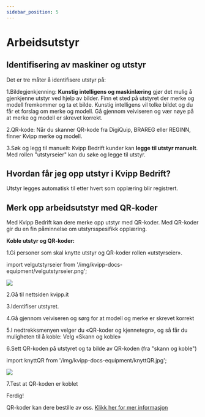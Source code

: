 ```yaml
---
sidebar_position: 5
---
```

# Arbeidsutstyr
## Identifisering av maskiner og utstyr

Det er tre måter å identifisere utstyr på:

1.Bildegjenkjenning: **Kunstig intelligens og maskinlæring** gjør det mulig å gjenkjenne utstyr ved hjelp av bilder. Finn et sted på utstyret der merke og modell fremkommer og ta et bilde. Kunstig intelligens vil tolke bildet og du får et forslag om merke og modell. Gå gjennom veiviseren og vær nøye på at merke og modell er skrevet korrekt.

2.QR-kode: Når du skanner QR-kode fra DigiQuip, BRAREG eller REGINN, finner Kvipp merke og modell.

3.Søk og legg til manuelt: Kvipp Bedrift kunder kan **legge til utstyr manuelt**. Med rollen "utstyrseier" kan du søke og legge til utstyr.

## Hvordan får jeg opp utstyr i Kvipp Bedrift?
Utstyr legges automatisk til etter hvert som opplæring blir registrert.

## Merk opp arbeidsutstyr med QR-koder
Med Kvipp Bedrift kan dere merke opp utstyr med QR-koder. Med QR-koder gir du en fin påminnelse om utstyrsspesifikk opplæring.

**Koble utstyr og QR-koder:**

1.Gi personer som skal knytte utstyr og QR-koder rollen «utstyrseier».

import velgutstyrseier from '/img/kvipp-docs-equipment/velgutstyrseier.png';

<img src={velgutstyrseier} style={{width:450}} />

2.Gå til nettsiden kvipp.it

3.Identifiser utstyret.

4.Gå gjennom veiviseren og sørg for at modell og merke er skrevet korrekt

5.I nedtrekksmenyen velger du «QR-koder og kjennetegn», og så får du muligheten til å koble: Velg «Skann og koble»

6.Sett QR-koden på utstyret og ta bilde av QR-koden (fra "skann og koble")

import knyttQR from '/img/kvipp-docs-equipment/knyttQR.jpg';

<img src={knyttQR} style={{width:450}} />

7.Test at QR-koden er koblet

Ferdig!

QR-koder kan dere bestille av oss. [Klikk her for mer informasjon](https://digiquip.no/docs/prices/detailed-price-list)